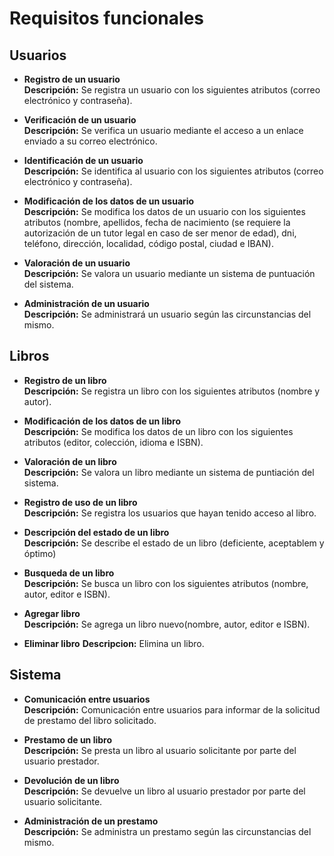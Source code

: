 # Requisitos funcionales


## Usuarios

* **Registro de un usuario**  
  **Descripción:** Se registra un usuario con los siguientes atributos (correo electrónico y contraseña).

* **Verificación de un usuario**  
  **Descripción:** Se verifica un usuario mediante el acceso a un enlace enviado a su correo electrónico.

* **Identificación de un usuario**  
**Descripción:** Se identifica al usuario con los siguientes atributos (correo electrónico y contraseña).

* **Modificación de los datos de un usuario**  
**Descripción:** Se modifica los datos de un usuario con los siguientes atributos (nombre, apellidos, fecha de nacimiento (se requiere la autorización de un tutor legal en caso de ser menor de edad), dni, teléfono, dirección, localidad, código postal, ciudad e IBAN).

* **Valoración de un usuario**  
**Descripción:** Se valora un usuario mediante un sistema de puntuación del sistema.

* **Administración de un usuario**  
**Descripción:** Se administrará un usuario según las circunstancias del mismo.


## Libros

* **Registro de un libro**  
**Descripción:** Se registra un libro con los siguientes atributos (nombre y autor).

* **Modificación de los datos de un libro**  
**Descripción:** Se modifica los datos de un libro con los siguientes atributos (editor, colección, idioma e ISBN).

* **Valoración de un libro**  
**Descripción:** Se valora un libro mediante un sistema de puntiación del sistema. 

* **Registro de uso de un libro**  
**Descripción:** Se registra los usuarios que hayan tenido acceso al libro.

* **Descripción del estado de un libro**  
**Descripción:** Se describe el estado de un libro (deficiente, aceptablem y óptimo)

* **Busqueda de un libro**  
**Descripción:** Se busca un libro con los siguientes atributos (nombre, autor, editor e ISBN).

* **Agregar libro**  
**Descripción:** Se agrega un libro nuevo(nombre, autor, editor e ISBN).

* **Eliminar libro**
**Descripcion:** Elimina un libro.


## Sistema

* **Comunicación entre usuarios**  
**Descripción:** Comunicación entre usuarios para informar de la solicitud de prestamo del libro solicitado.

* **Prestamo de un libro**  
**Descripción:** Se presta un libro al usuario solicitante por parte del usuario prestador.

* **Devolución de un libro**  
**Descripción:** Se devuelve un libro al usuario prestador por parte del usuario solicitante.

* **Administración de un prestamo**  
**Descripción:** Se administra un prestamo según las circunstancias del mismo. 
